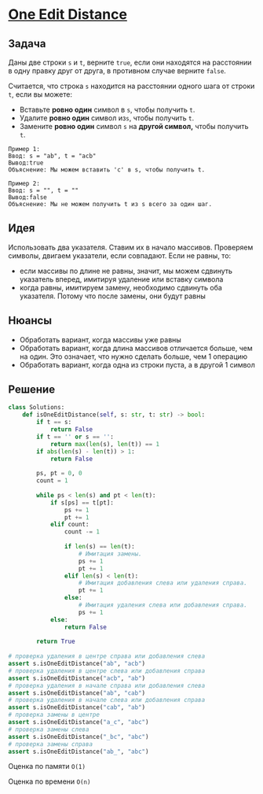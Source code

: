 # [One Edit Distance](https://leetcode.com/problems/one-edit-distance/)
## Задача
Даны две строки `s` и `t`, верните `true`, если они находятся на расстоянии в одну правку друг от друга, в противном случае верните `false`.

Считается, что строка `s` находится на расстоянии одного шага от строки `t`, если вы можете:
- Вставьте **ровно один** символ в `s`, чтобы получить `t`.
- Удалите **ровно один** символ из`s`, чтобы получить `t`.
- Замените **ровно один** символ `s` на **другой символ,** чтобы получить `t`.
```
Пример 1:
Ввод: s = "ab", t = "acb"
Вывод:true 
Объяснение: Мы можем вставить 'c' в s, чтобы получить t.

Пример 2:
Ввод: s = "", t = ""
Вывод:false 
Объяснение: Мы не можем получить t из s всего за один шаг.
```

## Идея
Использовать два указателя. Ставим их в начало массивов. 
Проверяем символы, двигаем указатели, если совпадают. 
Если не равны, то:
- если массивы по длине не равны, значит, мы можем сдвинуть указатель вперед, имитируя удаление или вставку символа
 - когда равны, имитируем замену, необходимо сдвинуть оба указателя. Потому что после замены, они будут равны

## Нюансы
- Обработать вариант, когда массивы уже равны
- Обработать вариант, когда длина массивов отличается больше, чем на один. Это означает, что нужно сделать больше, чем 1 операцию
- Обработать вариант, когда одна из строки пуста, а в другой 1 символ

## Решение
```python
class Solutions:  
    def isOneEditDistance(self, s: str, t: str) -> bool:  
        if t == s:  
            return False  
        if t == '' or s == '':  
            return max(len(s), len(t)) == 1  
        if abs(len(s) - len(t)) > 1:  
            return False  
  
        ps, pt = 0, 0  
        count = 1  
  
        while ps < len(s) and pt < len(t):  
            if s[ps] == t[pt]:  
                ps += 1  
                pt += 1  
            elif count:  
                count -= 1  
  
                if len(s) == len(t):  
                    # Имитация замены.  
                    ps += 1  
                    pt += 1  
                elif len(s) < len(t):  
                    # Имитация добавления слева или удаления справа.  
                    pt += 1  
                else:  
                    # Имитация удаления слева или добавления справа.  
                    ps += 1  
            else:  
                return False  
  
        return True  
  
# проверка удаления в центре справа или добавления слева  
assert s.isOneEditDistance("ab", "acb")  
# проверка удаления в центре слева или добавления справа  
assert s.isOneEditDistance("aсb", "ab")  
# проверка удаления в начале справа или добавления слева  
assert s.isOneEditDistance("ab", "cab")  
# проверка удаления в начале слева или добавления справа  
assert s.isOneEditDistance("cab", "ab")  
# проверка замены в центре  
assert s.isOneEditDistance("a_с", "abс")  
# проверка замены слева  
assert s.isOneEditDistance("_bс", "abс")  
# проверка замены справа  
assert s.isOneEditDistance("ab_", "abс")
```
Оценка по памяти `O(1)`

Оценка по времени `O(n)`
